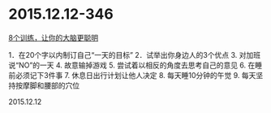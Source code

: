 2015.12.12-346
==============
[8个训练，让你的大脑更聪明](http://mp.weixin.qq.com/s?__biz=MjM5NjY5NTM0MQ==&amp;mid=401068253&amp;idx=1&amp;sn=d25905d2fcc78c825cbada241481092d&amp;scene=1&amp;srcid=1213YHk3WSKNjkWLtpzQ0MUU#rd)

1．在20个字以内制订自己“一天的目标”
2．试举出你身边人的3个优点
3. 对加班说“NO”的一天
4. 故意输掉游戏
5. 尝试着以相反的角度去思考自己的意见
6. 在睡前必须记下3件事
7. 休息日出行计划让他人决定
8. 每天睡10分钟的午觉
9. 每天坚持按摩脚和腰部的穴位

2015.12.12